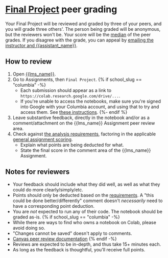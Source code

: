 # [Final Project](https://python-public-policy.afeld.me/en/{{school_slug}}/final_project.html) peer grading

Your Final Project will be reviewed and graded by three of your peers, and you will grade three others'. The person being graded will be anonymous, but the reviewers won't be. Your score will be the [median](https://docs.python.org/3/library/statistics.html#statistics.median) of the peer grades. If you disagree with the grade, you can appeal by [emailing the instructor and {{assistant_name}}](https://python-public-policy.afeld.me/en/{{school_slug}}/syllabus.html#instructor-information).

## How to review

1. Open [{{lms_name}}]({{lms_url}}).
1. Go to Assignments, then `Final Project`.
{% if school_slug == "columbia" -%}
   - Each submission should appear as a link to `https://colab.research.google.com/drive/...`.
   - If you're unable to access the notebooks, make sure you're signed into Google with your Columbia account, and using that to try and access them. See [these instructions](https://support.google.com/docs/answer/6211862).
{%- endif %}
1. Leave substantive feedback, directly in the notebook and/or as a comment/attachment on the {{lms_name}} Assignment peer review area.
1. Check against [the analysis requirements](https://python-public-policy.afeld.me/en/{{school_slug}}/final_project.html#analysis-requirements), factoring in the applicable [general assignment scoring](https://python-public-policy.afeld.me/en/{{school_slug}}/syllabus.html#assignment-scoring).
   - Explain what points are being deducted for what.
   - State the final score in the comment area of the {{lms_name}} Assignment.

## Notes for reviewers

- Your feedback should include what they did well, as well as what they could do more clearly/simply/etc.
- Points should only be deducted based on the [requirements](#analysis-requirements). A "this could be done better/differently" comment doesn't _necessarily_ need to have a corresponding point deduction.
- You are _not_ expected to run any of their code. The notebook should be graded as-is.
{% if school_slug == "columbia" -%}
- While there are ways to find who owns a notebook on Colab, please avoid doing so.
- "Changes cannot be saved" doesn't apply to comments.
- [Canvas peer review documentation](https://community.canvaslms.com/t5/Student-Guide/How-do-I-submit-a-peer-review-to-an-assignment/ta-p/293)
{% endif -%}
- Reviews are expected to be in-depth, and thus take 15+ minutes each.
- As long as the feedback is thoughtful, you'll receive full points.

